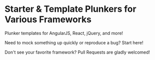# Starter & Template Plunkers for Various Frameworks
Plunker templates for AngularJS, React, jQuery, and more!

Need to mock something up quickly or reproduce a bug? Start here!

Don't see your favorite framework? Pull Requests are gladly welcomed!

